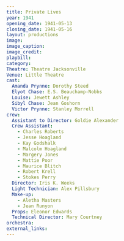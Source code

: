 ```yaml
---
title: Private Lives
year: 1941
opening_date: 1941-05-13
closing_date: 1941-05-16
layout: productions
image:
image_caption:
image_credit:
playbill: 
category: 
Theatre: Theatre Jacksonville
Venue: Little Theatre
cast:
  Amanda Prynne: Dorothy Steed
  Elyot Chase: E.S. Beauchamp-Nobbs
  Louise: Jewett Ashley
  Sibyl Chase: Jean Goshorn
  Victor Prynne: Stanley Morrell
crew:
  Assistant to Director: Goldie Alexander
  Crew Assistant:
    - Charles Roberts
    - Jesse Hoagland
    - Kay Godshalk
    - Malcolm Hoagland
    - Margery Jones
    - Mattie Poor
    - Maurice Blitch
    - Robert Krell
    - Stokes Perry
  Director: Iris K. Weeks
  Light Technician: Alex Pillsbury
  Make-up:
    - Aletha Masters
    - Jean Runyon
  Props: Eleonor Edwards
  Technical Director: Mary Courtney
orchestra:
external_links:
---
```


